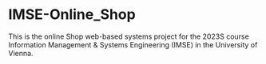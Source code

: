 # IMSE-Online_Shop
This is the online Shop web-based systems project for the 2023S course Information Management & Systems Engineering (IMSE) in the University of Vienna.
